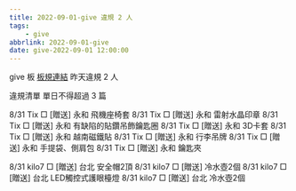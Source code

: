 ```yaml
---
title: 2022-09-01-give 違規 2 人
tags:
    - give
abbrlink: 2022-09-01-give
date: give-2022-09-01 12:00:00
---
```

give 板 [板規連結](https://www.ptt.cc/bbs/give/M.1612495900.A.C32.html)
昨天違規 2 人
<!-- more -->

違規清單
單日不得超過 3 篇

8/31 Tix □ [贈送] 永和 飛機座椅套
8/31 Tix □ [贈送] 永和 雷射水晶印章
8/31 Tix □ [贈送] 永和 有缺陷的貼鑽吊飾鑰匙圈
8/31 Tix □ [贈送] 永和 3D卡套
8/31 Tix □ [贈送] 永和 越南磁鐵貼
8/31 Tix □ [贈送] 永和 行李吊牌
8/31 Tix □ [贈送] 永和 手提袋、側肩包
8/31 Tix □ [贈送] 永和 鑰匙夾

8/31 kilo7 □ [贈送] 台北 安全帽2頂
8/31 kilo7 □ [贈送] 冷水壺2個
8/31 kilo7 □ [贈送] 台北 LED觸控式護眼檯燈
8/31 kilo7 □ [贈送] 台北 冷水壺2個